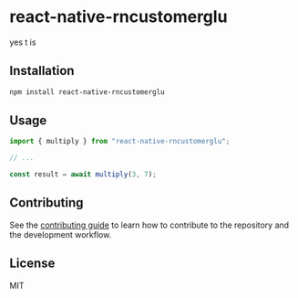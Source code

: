 # react-native-rncustomerglu

yes t is

## Installation

```sh
npm install react-native-rncustomerglu
```

## Usage

```js
import { multiply } from "react-native-rncustomerglu";

// ...

const result = await multiply(3, 7);
```

## Contributing

See the [contributing guide](CONTRIBUTING.md) to learn how to contribute to the repository and the development workflow.

## License

MIT
